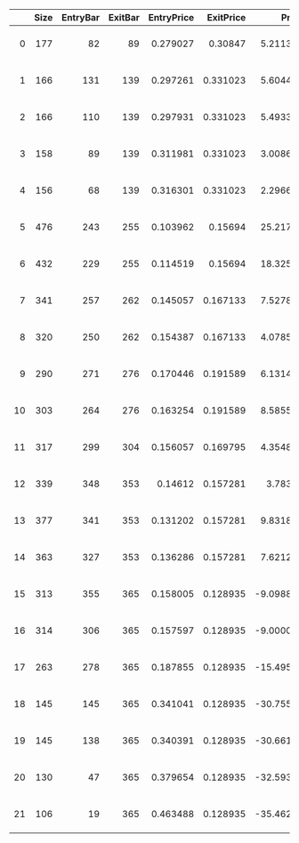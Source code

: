 |    |   Size |   EntryBar |   ExitBar |   EntryPrice |   ExitPrice |       PnL |   ReturnPct | EntryTime           | ExitTime            | Duration          |
|---:|-------:|-----------:|----------:|-------------:|------------:|----------:|------------:|:--------------------|:--------------------|:------------------|
|  0 |    177 |         82 |        89 |     0.279027 |    0.30847  |   5.21137 |   0.10552   | 2022-02-02 00:00:00 | 2022-02-09 00:00:00 | 7 days 00:00:00   |
|  1 |    166 |        131 |       139 |     0.297261 |    0.331023 |   5.60449 |   0.113577  | 2022-03-23 00:00:00 | 2022-03-31 00:00:00 | 8 days 00:00:00   |
|  2 |    166 |        110 |       139 |     0.297931 |    0.331023 |   5.49332 |   0.111074  | 2022-03-02 00:00:00 | 2022-03-31 00:00:00 | 29 days 00:00:00  |
|  3 |    158 |         89 |       139 |     0.311981 |    0.331023 |   3.00868 |   0.0610367 | 2022-02-09 00:00:00 | 2022-03-31 00:00:00 | 50 days 00:00:00  |
|  4 |    156 |         68 |       139 |     0.316301 |    0.331023 |   2.29662 |   0.046544  | 2022-01-19 00:00:00 | 2022-03-31 00:00:00 | 71 days 00:00:00  |
|  5 |    476 |        243 |       255 |     0.103962 |    0.15694  |  25.2176  |   0.509591  | 2022-07-13 00:00:00 | 2022-07-25 00:00:00 | 12 days 00:00:00  |
|  6 |    432 |        229 |       255 |     0.114519 |    0.15694  |  18.3257  |   0.370422  | 2022-06-29 00:00:00 | 2022-07-25 00:00:00 | 26 days 00:00:00  |
|  7 |    341 |        257 |       262 |     0.145057 |    0.167133 |   7.52781 |   0.152186  | 2022-07-27 00:00:00 | 2022-08-01 00:00:00 | 5 days 00:00:00   |
|  8 |    320 |        250 |       262 |     0.154387 |    0.167133 |   4.07852 |   0.0825546 | 2022-07-20 00:00:00 | 2022-08-01 00:00:00 | 12 days 00:00:00  |
|  9 |    290 |        271 |       276 |     0.170446 |    0.191589 |   6.13147 |   0.124045  | 2022-08-10 00:00:00 | 2022-08-15 00:00:00 | 5 days 00:00:00   |
| 10 |    303 |        264 |       276 |     0.163254 |    0.191589 |   8.58557 |   0.173565  | 2022-08-03 00:00:00 | 2022-08-15 00:00:00 | 12 days 00:00:00  |
| 11 |    317 |        299 |       304 |     0.156057 |    0.169795 |   4.35486 |   0.0880302 | 2022-09-07 00:00:00 | 2022-09-12 00:00:00 | 5 days 00:00:00   |
| 12 |    339 |        348 |       353 |     0.14612  |    0.157281 |   3.7837  |   0.0763849 | 2022-10-26 00:00:00 | 2022-10-31 00:00:00 | 5 days 00:00:00   |
| 13 |    377 |        341 |       353 |     0.131202 |    0.157281 |   9.83188 |   0.198772  | 2022-10-19 00:00:00 | 2022-10-31 00:00:00 | 12 days 00:00:00  |
| 14 |    363 |        327 |       353 |     0.136286 |    0.157281 |   7.62125 |   0.154052  | 2022-10-05 00:00:00 | 2022-10-31 00:00:00 | 26 days 00:00:00  |
| 15 |    313 |        355 |       365 |     0.158005 |    0.128935 |  -9.09886 |  -0.183981  | 2022-11-02 00:00:00 | 2022-11-12 00:00:00 | 10 days 00:00:00  |
| 16 |    314 |        306 |       365 |     0.157597 |    0.128935 |  -9.00001 |  -0.181871  | 2022-09-14 00:00:00 | 2022-11-12 00:00:00 | 59 days 00:00:00  |
| 17 |    263 |        278 |       365 |     0.187855 |    0.128935 | -15.4959  |  -0.313645  | 2022-08-17 00:00:00 | 2022-11-12 00:00:00 | 87 days 00:00:00  |
| 18 |    145 |        145 |       365 |     0.341041 |    0.128935 | -30.7553  |  -0.621937  | 2022-04-06 00:00:00 | 2022-11-12 00:00:00 | 220 days 00:00:00 |
| 19 |    145 |        138 |       365 |     0.340391 |    0.128935 | -30.6611  |  -0.621215  | 2022-03-30 00:00:00 | 2022-11-12 00:00:00 | 227 days 00:00:00 |
| 20 |    130 |         47 |       365 |     0.379654 |    0.128935 | -32.5935  |  -0.660388  | 2021-12-29 00:00:00 | 2022-11-12 00:00:00 | 318 days 00:00:00 |
| 21 |    106 |         19 |       365 |     0.463488 |    0.128935 | -35.4626  |  -0.721816  | 2021-12-01 00:00:00 | 2022-11-12 00:00:00 | 346 days 00:00:00 |
